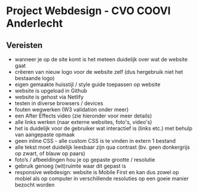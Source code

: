 # Project Webdesign - CVO COOVI Anderlecht

## Vereisten

- wanneer je op de site komt is het meteen duidelijk over wat de website gaat
- crëeren van nieuw logo voor de website zelf (dus hergebruik niet het bestaande logo)
- eigen gemaakte huisstijl / style guide toepassen op website
- website is upgeload in Github
- website is gehost via Netlify
- testen in diverse browsers / devices
- fouten wegwerken (W3 validation onder meer)
- een After Effects video (zie hieronder voor meer details)
- alle links werken (naar externe websites, foto's, video's)
- het is duidelijk voor de gebruiker wat interactief is (links etc.) met behulp van aangepaste opmaak
- geen inline CSS - alle custom CSS is te vinden in extern 1 bestand
- alle tekst moet duidelijk leesbaar zijn qua contrast (bv. geen donkergrijs op zwart, of blauw op paars)
- foto’s / afbeeldingen hou je op gepaste grootte / resolutie
- gebruik genoeg (wit)ruimte waar dit gepast is
- responsive webdesign: website is Mobile First en kan dus zowel op mobiel als op computer in verschillende resoluties op een goeie manier bezocht worden
